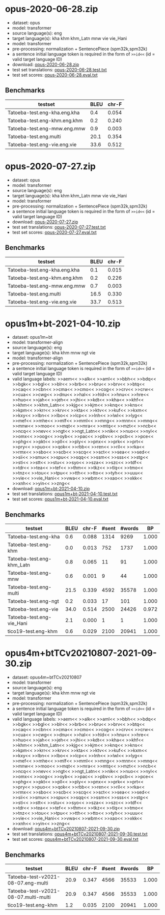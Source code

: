 # opus-2020-06-28.zip

* dataset: opus
* model: transformer
* source language(s): eng
* target language(s): kha khm khm_Latn mnw vie vie_Hani
* model: transformer
* pre-processing: normalization + SentencePiece (spm32k,spm32k)
* a sentence initial language token is required in the form of `>>id<<` (id = valid target language ID)
* download: [opus-2020-06-28.zip](https://object.pouta.csc.fi/Tatoeba-MT-models/eng-mkh/opus-2020-06-28.zip)
* test set translations: [opus-2020-06-28.test.txt](https://object.pouta.csc.fi/Tatoeba-MT-models/eng-mkh/opus-2020-06-28.test.txt)
* test set scores: [opus-2020-06-28.eval.txt](https://object.pouta.csc.fi/Tatoeba-MT-models/eng-mkh/opus-2020-06-28.eval.txt)

## Benchmarks

| testset               | BLEU  | chr-F |
|-----------------------|-------|-------|
| Tatoeba-test.eng-kha.eng.kha 	| 0.4 	| 0.054 |
| Tatoeba-test.eng-khm.eng.khm 	| 0.2 	| 0.240 |
| Tatoeba-test.eng-mnw.eng.mnw 	| 0.9 	| 0.003 |
| Tatoeba-test.eng.multi 	| 20.1 	| 0.354 |
| Tatoeba-test.eng-vie.eng.vie 	| 33.6 	| 0.512 |



# opus-2020-07-27.zip

* dataset: opus
* model: transformer
* source language(s): eng
* target language(s): kha khm khm_Latn mnw vie vie_Hani
* model: transformer
* pre-processing: normalization + SentencePiece (spm32k,spm32k)
* a sentence initial language token is required in the form of `>>id<<` (id = valid target language ID)
* download: [opus-2020-07-27.zip](https://object.pouta.csc.fi/Tatoeba-MT-models/eng-mkh/opus-2020-07-27.zip)
* test set translations: [opus-2020-07-27.test.txt](https://object.pouta.csc.fi/Tatoeba-MT-models/eng-mkh/opus-2020-07-27.test.txt)
* test set scores: [opus-2020-07-27.eval.txt](https://object.pouta.csc.fi/Tatoeba-MT-models/eng-mkh/opus-2020-07-27.eval.txt)

## Benchmarks

| testset               | BLEU  | chr-F |
|-----------------------|-------|-------|
| Tatoeba-test.eng-kha.eng.kha 	| 0.1 	| 0.015 |
| Tatoeba-test.eng-khm.eng.khm 	| 0.2 	| 0.226 |
| Tatoeba-test.eng-mnw.eng.mnw 	| 0.7 	| 0.003 |
| Tatoeba-test.eng.multi 	| 16.5 	| 0.330 |
| Tatoeba-test.eng-vie.eng.vie 	| 33.7 	| 0.513 |



# opus1m+bt-2021-04-10.zip

* dataset: opus1m+bt
* model: transformer-align
* source language(s): eng
* target language(s): kha khm mnw ngt vie
* model: transformer-align
* pre-processing: normalization + SentencePiece (spm32k,spm32k)
* a sentence initial language token is required in the form of `>>id<<` (id = valid target language ID)
* valid language labels: >>aem<< >>alk<< >>aml<< >>bbh<< >>bdq<< >>bgk<< >>bgl<< >>blr<< >>brb<< >>bru<< >>brv<< >>btq<< >>caq<< >>cbn<< >>cma<< >>cmo<< >>cog<< >>crv<< >>crw<< >>cua<< >>cwg<< >>dnu<< >>hal<< >>hld<< >>hnu<< >>hre<< >>huo<< >>jah<< >>jeh<< >>jhi<< >>kdt<< >>kha<< >>khf<< >>khm<< >>khm_Latn<< >>kjg<< >>kjm<< >>knq<< >>kns<< >>kpm<< >>krr<< >>krv<< >>kta<< >>ktv<< >>kuf<< >>kxm<< >>kxy<< >>lbn<< >>lbo<< >>lcp<< >>lnh<< >>lwl<< >>lyg<< >>mef<< >>mhe<< >>mlf<< >>mml<< >>mng<< >>mnn<< >>mnq<< >>mnw<< >>moo<< >>mqt<< >>mra<< >>mtq<< >>mzt<< >>ncb<< >>ncq<< >>nev<< >>ngt<< >>ngt_Latn<< >>nik<< >>nuo<< >>nyl<< >>omx<< >>oog<< >>oyb<< >>pac<< >>pbv<< >>pcb<< >>pce<< >>phg<< >>pkt<< >>pll<< >>ply<< >>pnx<< >>prk<< >>prt<< >>pry<< >>puo<< >>qok<< >>rbb<< >>ren<< >>ril<< >>rka<< >>rmx<< >>sbo<< >>scb<< >>scq<< >>sct<< >>sea<< >>sed<< >>sii<< >>smu<< >>spu<< >>sqq<< >>ssm<< >>sss<< >>stg<< >>sti<< >>stt<< >>stu<< >>syo<< >>sza<< >>szc<< >>tdf<< >>tdr<< >>tea<< >>tef<< >>thm<< >>tkz<< >>tlq<< >>tmo<< >>tnz<< >>tou<< >>tpu<< >>tth<< >>tto<< >>tyh<< >>uuu<< >>vie<< >>vie_Hani<< >>vwa<< >>wbm<< >>xao<< >>xkk<< >>xnh<< >>yin<< >>zng<<
* download: [opus1m+bt-2021-04-10.zip](https://object.pouta.csc.fi/Tatoeba-MT-models/eng-mkh/opus1m+bt-2021-04-10.zip)
* test set translations: [opus1m+bt-2021-04-10.test.txt](https://object.pouta.csc.fi/Tatoeba-MT-models/eng-mkh/opus1m+bt-2021-04-10.test.txt)
* test set scores: [opus1m+bt-2021-04-10.eval.txt](https://object.pouta.csc.fi/Tatoeba-MT-models/eng-mkh/opus1m+bt-2021-04-10.eval.txt)

## Benchmarks

| testset | BLEU  | chr-F | #sent | #words | BP |
|---------|-------|-------|-------|--------|----|
| Tatoeba-test.eng-kha 	| 0.6 	| 0.088 	| 1314 	| 9269 	| 1.000 |
| Tatoeba-test.eng-khm 	| 0.0 	| 0.013 	| 752 	| 1737 	| 1.000 |
| Tatoeba-test.eng-khm_Latn 	| 0.8 	| 0.065 	| 11 	| 91 	| 1.000 |
| Tatoeba-test.eng-mnw 	| 0.6 	| 0.001 	| 9 	| 44 	| 1.000 |
| Tatoeba-test.eng-multi 	| 21.5 	| 0.339 	| 4592 	| 35578 	| 1.000 |
| Tatoeba-test.eng-ngt 	| 0.2 	| 0.033 	| 17 	| 101 	| 1.000 |
| Tatoeba-test.eng-vie 	| 34.0 	| 0.514 	| 2500 	| 24426 	| 0.972 |
| Tatoeba-test.eng-vie_Hani 	| 2.1 	| 0.000 	| 1 	| 1 	| 1.000 |
| tico19-test.eng-khm 	| 0.6 	| 0.029 	| 2100 	| 20941 	| 1.000 |


# opus4m+btTCv20210807-2021-09-30.zip

* dataset: opus4m+btTCv20210807
* model: transformer
* source language(s): eng
* target language(s): kha khm mnw ngt vie
* model: transformer
* pre-processing: normalization + SentencePiece (spm32k,spm32k)
* a sentence initial language token is required in the form of `>>id<<` (id = valid target language ID)
* valid language labels: >>aem<< >>alk<< >>aml<< >>bbh<< >>bdq<< >>bgk<< >>bgl<< >>blr<< >>brb<< >>bru<< >>brv<< >>btq<< >>caq<< >>cbn<< >>cma<< >>cmo<< >>cog<< >>crv<< >>crw<< >>cua<< >>cwg<< >>dnu<< >>hal<< >>hld<< >>hnu<< >>hre<< >>huo<< >>jah<< >>jeh<< >>jhi<< >>kdt<< >>kha<< >>khf<< >>khm<< >>khm_Latn<< >>kjg<< >>kjm<< >>knq<< >>kns<< >>kpm<< >>krr<< >>krv<< >>kta<< >>ktv<< >>kuf<< >>kxm<< >>kxy<< >>lbn<< >>lbo<< >>lcp<< >>lnh<< >>lwl<< >>lyg<< >>mef<< >>mhe<< >>mlf<< >>mml<< >>mng<< >>mnn<< >>mnq<< >>mnw<< >>moo<< >>mqt<< >>mra<< >>mtq<< >>mzt<< >>ncb<< >>ncq<< >>nev<< >>ngt<< >>ngt_Latn<< >>nik<< >>nuo<< >>nyl<< >>omx<< >>oog<< >>oyb<< >>pac<< >>pbv<< >>pcb<< >>pce<< >>phg<< >>pkt<< >>pll<< >>ply<< >>pnx<< >>prk<< >>prt<< >>pry<< >>puo<< >>qok<< >>rbb<< >>ren<< >>ril<< >>rka<< >>rmx<< >>sbo<< >>scb<< >>scq<< >>sct<< >>sea<< >>sed<< >>sii<< >>smu<< >>spu<< >>sqq<< >>ssm<< >>sss<< >>stg<< >>sti<< >>stt<< >>stu<< >>syo<< >>sza<< >>szc<< >>tdf<< >>tdr<< >>tea<< >>tef<< >>thm<< >>tkz<< >>tlq<< >>tmo<< >>tnz<< >>tou<< >>tpu<< >>tth<< >>tto<< >>tyh<< >>uuu<< >>vie<< >>vie_Hani<< >>vwa<< >>wbm<< >>xao<< >>xkk<< >>xnh<< >>yin<< >>zng<<
* download: [opus4m+btTCv20210807-2021-09-30.zip](https://object.pouta.csc.fi/Tatoeba-MT-models/eng-mkh/opus4m+btTCv20210807-2021-09-30.zip)
* test set translations: [opus4m+btTCv20210807-2021-09-30.test.txt](https://object.pouta.csc.fi/Tatoeba-MT-models/eng-mkh/opus4m+btTCv20210807-2021-09-30.test.txt)
* test set scores: [opus4m+btTCv20210807-2021-09-30.eval.txt](https://object.pouta.csc.fi/Tatoeba-MT-models/eng-mkh/opus4m+btTCv20210807-2021-09-30.eval.txt)

## Benchmarks

| testset | BLEU  | chr-F | #sent | #words | BP |
|---------|-------|-------|-------|--------|----|
| Tatoeba-test-v2021-08-07.eng-multi 	| 20.9 	| 0.347 	| 4566 	| 35533 	| 1.000 |
| Tatoeba-test-v2021-08-07.multi-multi 	| 20.9 	| 0.347 	| 4566 	| 35533 	| 1.000 |
| tico19-test.eng-khm 	| 1.2 	| 0.035 	| 2100 	| 20941 	| 1.000 |

